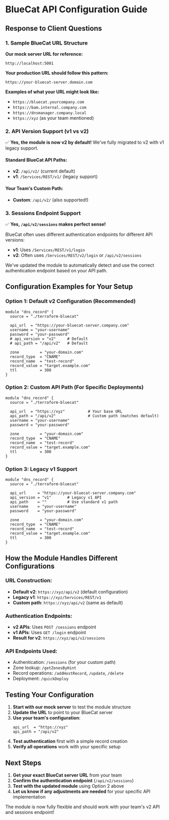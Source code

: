 # BlueCat API Configuration Guide

## Response to Client Questions

### 1. Sample BlueCat URL Structure

**Our mock server URL for reference:**
```
http://localhost:5001
```

**Your production URL should follow this pattern:**
```
https://your-bluecat-server.domain.com
```

**Examples of what your URL might look like:**
- `https://bluecat.yourcompany.com`
- `https://bam.internal.company.com`  
- `https://dnsmanager.company.local`
- `https://xyz` (as your team mentioned)

### 2. API Version Support (v1 vs v2)

✅ **Yes, the module is now v2 by default!** We've fully migrated to v2 with v1 legacy support.

#### Standard BlueCat API Paths:
- **v2**: `/api/v2/` (current default)
- **v1**: `/Services/REST/v1/` (legacy support)

#### Your Team's Custom Path:
- **Custom**: `/api/v2/` (also supported!)

### 3. Sessions Endpoint Support

✅ **Yes, `/api/v2/sessions` makes perfect sense!**

BlueCat often uses different authentication endpoints for different API versions:
- **v1**: Uses `/Services/REST/v1/login`
- **v2**: Often uses `/Services/REST/v2/login` or `/api/v2/sessions`

We've updated the module to automatically detect and use the correct authentication endpoint based on your API path.

## Configuration Examples for Your Setup

### Option 1: Default v2 Configuration (Recommended)
```hcl
module "dns_record" {
  source = "./terraform-bluecat"

  api_url  = "https://your-bluecat-server.company.com"
  username = "your-username"  
  password = "your-password"
  # api_version = "v2"     # Default
  # api_path = "/api/v2"   # Default
  
  zone         = "your-domain.com"
  record_type  = "CNAME"
  record_name  = "test-record"
  record_value = "target.example.com"
  ttl          = 300
}
```

### Option 2: Custom API Path (For Specific Deployments)
```hcl
module "dns_record" {
  source = "./terraform-bluecat"

  api_url  = "https://xyz"          # Your base URL
  api_path = "/api/v2"              # Custom path (matches default)
  username = "your-username"
  password = "your-password"
  
  zone         = "your-domain.com"
  record_type  = "CNAME"
  record_name  = "test-record"
  record_value = "target.example.com"
  ttl          = 300
}
```

### Option 3: Legacy v1 Support
```hcl
module "dns_record" {
  source = "./terraform-bluecat"

  api_url     = "https://your-bluecat-server.company.com"
  api_version = "v1"       # Legacy v1 API
  api_path    = ""         # Use standard v1 path
  username    = "your-username"
  password    = "your-password"
  
  zone         = "your-domain.com"
  record_type  = "CNAME"
  record_name  = "test-record"
  record_value = "target.example.com"
  ttl          = 300
}
```

## How the Module Handles Different Configurations

### URL Construction:
- **Default v2**: `https://xyz/api/v2` (default configuration)
- **Legacy v1**: `https://xyz/Services/REST/v1`
- **Custom path**: `https://xyz/api/v2` (same as default)

### Authentication Endpoints:
- **v2 APIs**: Uses `POST /sessions` endpoint
- **v1 APIs**: Uses `GET /login` endpoint  
- **Result for v2**: `https://xyz/api/v2/sessions`

### API Endpoints Used:
- Authentication: `/sessions` (for your custom path)
- Zone lookup: `/getZonesByHint`
- Record operations: `/addHostRecord`, `/update`, `/delete`
- Deployment: `/quickDeploy`

## Testing Your Configuration

1. **Start with our mock server** to test the module structure
2. **Update the URL** to point to your BlueCat server  
3. **Use your team's configuration**:
   ```hcl
   api_url  = "https://xyz"
   api_path = "/api/v2"
   ```
4. **Test authentication** first with a simple record creation
5. **Verify all operations** work with your specific setup

## Next Steps

1. **Get your exact BlueCat server URL** from your team
2. **Confirm the authentication endpoint** (`/api/v2/sessions`)
3. **Test with the updated module** using Option 2 above
4. **Let us know if any adjustments are needed** for your specific API implementation

The module is now fully flexible and should work with your team's v2 API and sessions endpoint!
